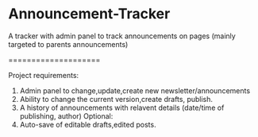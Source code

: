 Announcement-Tracker
====================

A tracker with admin panel to track announcements on pages (mainly targeted to parents announcements)

====================

Project requirements:

1. Admin panel to change,update,create new newsletter/announcements
2. Ability to change the current version,create drafts, publish.
3. A history of announcements with relavent details (date/time of publishing, author)
Optional:
1. Auto-save of editable drafts,edited posts.
